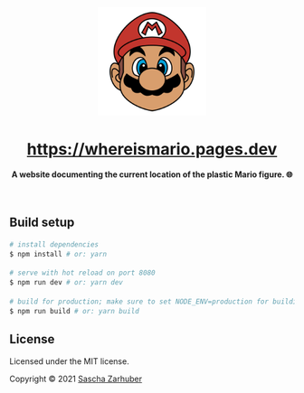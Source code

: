 <div align="center">
  <img alt="Front view of Mario's head wearing his red hat" src="public/icons/rounded-512.png" width="192px" />
  <br />
  <h1><a href="https://whereismario.pages.dev" hreflang="en" target="_blank">https://whereismario.pages.dev</a></h1>
  <strong>A website documenting the current location of the plastic Mario figure. 🌐</strong>
  <br />
  <br />
  <br />
</div>

## Build setup

```bash
# install dependencies
$ npm install # or: yarn

# serve with hot reload on port 8080
$ npm run dev # or: yarn dev

# build for production; make sure to set NODE_ENV=production for building w/ a service worker
$ npm run build # or: yarn build
```

## License

Licensed under the MIT license.

Copyright ©️ 2021 [Sascha Zarhuber](https://sascha.work)
